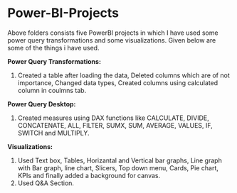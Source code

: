 # Power-BI-Projects
Above folders consists five PowerBI projects in which I have used some power query transformations and some visualizations. Given below are some of the things i have used.

 **Power Query Transformations:**
 1. Created a table after loading the data, Deleted columns which are of not importance, Changed data types, Created columns using calculated column in coulmns tab.

**Power Query Desktop:**
1. Created measures using DAX functions like CALCULATE, DIVIDE, CONCATENATE, ALL, FILTER, SUMX, SUM, AVERAGE, VALUES, IF, SWITCH and MULTIPLY.
 
 **Visualizations:**
 1. Used Text box, Tables, Horizantal and Vertical bar graphs, Line graph with Bar graph, line chart, Slicers, Top down menu, Cards, Pie chart, KPIs and finally added a background for canvas.
 2. Used Q&A Section.
   
